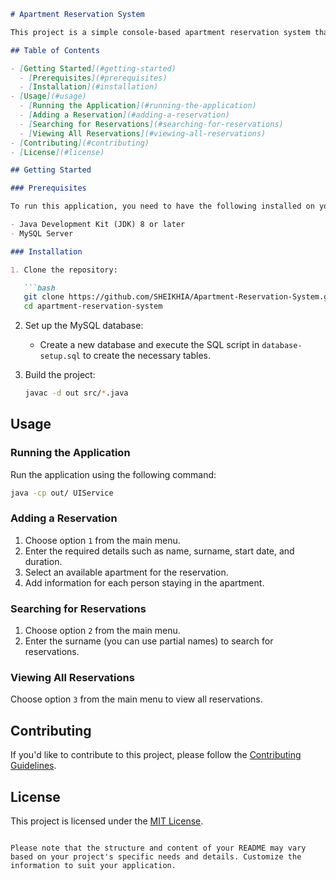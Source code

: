 ```markdown
# Apartment Reservation System

This project is a simple console-based apartment reservation system that allows users to add reservations, search for reservations, and view all reservations. The system utilizes a MySQL database for data persistence.

## Table of Contents

- [Getting Started](#getting-started)
  - [Prerequisites](#prerequisites)
  - [Installation](#installation)
- [Usage](#usage)
  - [Running the Application](#running-the-application)
  - [Adding a Reservation](#adding-a-reservation)
  - [Searching for Reservations](#searching-for-reservations)
  - [Viewing All Reservations](#viewing-all-reservations)
- [Contributing](#contributing)
- [License](#license)

## Getting Started

### Prerequisites

To run this application, you need to have the following installed on your system:

- Java Development Kit (JDK) 8 or later
- MySQL Server

### Installation

1. Clone the repository:

   ```bash
   git clone https://github.com/SHEIKHIA/Apartment-Reservation-System.git
   cd apartment-reservation-system
   ```

2. Set up the MySQL database:

   - Create a new database and execute the SQL script in `database-setup.sql` to create the necessary tables.

3. Build the project:

   ```bash
   javac -d out src/*.java
   ```

## Usage

### Running the Application

Run the application using the following command:

```bash
java -cp out/ UIService
```

### Adding a Reservation

1. Choose option `1` from the main menu.
2. Enter the required details such as name, surname, start date, and duration.
3. Select an available apartment for the reservation.
4. Add information for each person staying in the apartment.

### Searching for Reservations

1. Choose option `2` from the main menu.
2. Enter the surname (you can use partial names) to search for reservations.

### Viewing All Reservations

Choose option `3` from the main menu to view all reservations.

## Contributing

If you'd like to contribute to this project, please follow the [Contributing Guidelines](CONTRIBUTING.md).

## License

This project is licensed under the [MIT License](LICENSE).
```

Please note that the structure and content of your README may vary based on your project's specific needs and details. Customize the information to suit your application.




